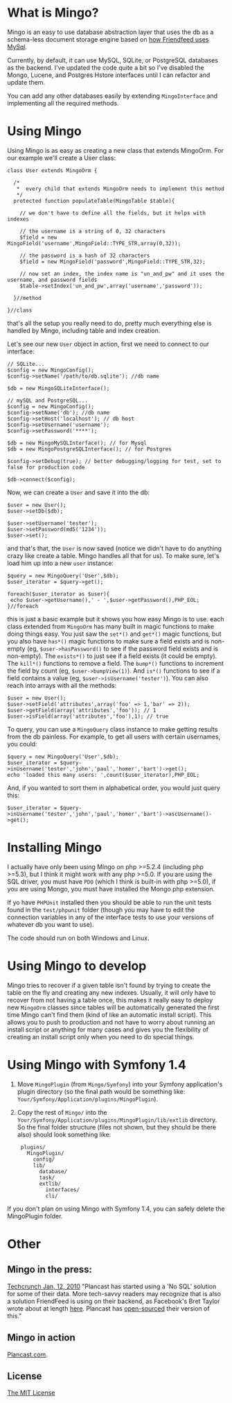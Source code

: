 # What is Mingo?

Mingo is an easy to use database abstraction layer that uses the db as a schema-less document storage engine based on [how Friendfeed uses MySql](http://bret.appspot.com/entry/how-friendfeed-uses-mysql).

Currently, by default, it can use  MySQL, SQLite, or PostgreSQL databases as the backend. I've updated the code quite a bit so I've disabled the Mongo, Lucene, and Postgres Hstore interfaces until I can refactor and update them. 

You can add any other databases easily by extending `MingoInterface` and implementing all the required methods.

# Using Mingo

Using Mingo is as easy as creating a new class that extends MingoOrm. For our example we'll create a User class:

    class User extends MingoOrm {

      /*
       *  every child that extends MingoOrm needs to implement this method
       */
      protected function populateTable(MingoTable $table){
        
        // we don't have to define all the fields, but it helps with indexes
        
        // the username is a string of 0, 32 characters
        $field = new MingoField('username',MingoField::TYPE_STR,array(0,32));
        
        // the password is a hash of 32 characters
        $field = new MingoField('password',MingoField::TYPE_STR,32);
        
        // now set an index, the index name is "un_and_pw" and it uses the username, and password fields
        $table->setIndex('un_and_pw',array('username','password'));
      
      }//method

    }//class

that's all the setup you really need to do, pretty much everything else is handled by Mingo, including table and index creation.

Let's see our new `User` object in action, first we need to connect to our interface:

    // SQLite...
    $config = new MingoConfig();
    $config->setName('/path/to/db.sqlite'); //db name
    
    $db = new MingoSQLiteInterface();

    // mySQL and PostgreSQL...
    $config = new MingoConfig();
    $config->setName('db'); //db name
    $config->setHost('localhost'); // db host
    $config->setUsername('username');
    $config->setPassword('****');
    
    $db = new MingoMySQLInterface(); // for Mysql
    $db = new MingoPostgreSQLInterface(); // for Postgres
    
    $config->setDebug(true); // better debugging/logging for test, set to false for production code
    
    $db->connect($config);

Now, we can create a `User` and save it into the db:

    $user = new User();
    $user->setDb($db);
    
    $user->setUsername('tester');
    $user->setPassword(md5('1234'));
    $user->set();

and that's that, the `User` is now saved (notice we didn't have to do anything crazy like create a table. Mingo handles all that for us). To make sure, let's load him up into a new `user` instance:

    $query = new MingoQuery('User',$db);
    $user_iterator = $query->get();

    foreach($user_iterator as $user){
     echo $user->getUsername(),' - ',$user->getPassword(),PHP_EOL;
    }//foreach

this is just a basic example but it shows you how easy Mingo is to use. each class extended from `MingoOrm` has many built in magic functions to make doing things easy. You just saw the `set*()` and `get*()` magic functions, but you also have `has*()` magic functions to make sure a field exists and is non-empty (eg, `$user->hasPassword()` to see if the password field exists and is non-empty). The `exists*()` to just see if a field exists (it could be empty). The `kill*()` functions to remove a field. The `bump*()` functions to increment the field by count (eg, `$user->bumpView(1)`). And `is*()` functions to see if a field contains a value (eg, `$user->isUsername('tester')`). You can also reach into arrays with all the methods:

    $user = new User();
    $user->setField('attributes',array('foo' => 1,'bar' => 2));
    $user->getField(array('attributes','foo')); // 1
    $user->isField(array('attributes','foo'),1); // true


To query, you can use a `MingoQuery` class instance to make getting results from the db painless. For example, to get all users with certain usernames, you could:

    $query = new MingoQuery('User',$db);
    $user_iterator = $query->inUsername('tester','john','paul','homer','bart')->get();
    echo 'loaded this many users: ',count($user_iterator),PHP_EOL;

And, if you wanted to sort them in alphabetical order, you would just query this:

    $user_iterator = $query->inUsername('tester','john','paul','homer','bart')->ascUsername()->get();

# Installing Mingo

I actually have only been using Mingo on php >=5.2.4 (including php >=5.3), but I think it might work with any php >=5.0. If you are using the SQL driver, you must have `PDO` (which I think is built-in with php >=5.0), if you are using Mongo, you must have installed the Mongo php extension.

If yo have `PHPUnit` installed then you should be able to run the unit tests found in the `test/phpunit` folder (though you may have to edit the connection variables in any of the interface tests to use your versions of whatever db you want to use).

The code should run on both Windows and Linux.

# Using Mingo to develop

Mingo tries to recover if a given table isn't found by trying to create the table on the fly and creating any new indexes. Usually, it will only have to recover from not having a table once, this makes it really easy to deploy new `MingoOrm` classes since tables will be automatically generated the first time Mingo can't find them (kind of like an automatic install script). This allows you to push to production and not have to worry about running an install script or anything for many cases and gives you the flexibility of creating an install script only when you need to do special things.

# Using Mingo with Symfony 1.4

1. Move `MingoPlugin` (from `Mingo/Symfony`) into your Symfony application's plugin directory (so the final path would be something like: `Your/Symfony/Application/plugins/MingoPlugin`).

2. Copy the rest of `Mingo/` into the `Your/Symfony/Application/plugins/MingoPlugin/lib/extlib` directory. So the final folder structure (files not shown, but they should be there also) should look something like:

        plugins/
          MingoPlugin/
            config/
            lib/
              database/
              task/
              extlib/
                interfaces/
                cli/

If you don't plan on using Mingo with Symfony 1.4, you can safely delete the MingoPlugin folder.

# Other

## Mingo in the press:

[Techcrunch Jan, 12, 2010](http://www.techcrunch.com/2010/01/12/plancast-facebook-events/)
"Plancast has started using a 'No SQL' solution for some of their data. More tech-savvy readers may recognize that is also a solution FriendFeed is using on their backend, as Facebook's Bret Taylor wrote about at length [here](http://bret.appspot.com/entry/how-friendfeed-uses-mysql). Plancast has [open-sourced](http://github.com/Jaymon/Mingo) their version of this."

## Mingo in action

[Plancast.com](http://plancast.com).

## License

[The MIT License](http://www.opensource.org/licenses/mit-license.php)

